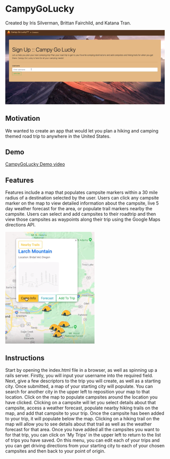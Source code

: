 # CampyGoLucky

Created by Iris Silverman, Brittan Fairchild, and Katana Tran.

![CampyGoLucky sign in screen](https://github.com/ayerest/CampyGoLucky/blob/master/campygolucky.png)

## Motivation 

We wanted to create an app that would let you plan a hiking and camping themed road trip to anywhere in the United States.

## Demo

[CampyGoLucky Demo video](https://drive.google.com/open?id=1PlOTS7QovjViFTft6VskEhcI7FceJCJG)

## Features

Features include a map that populates campsite markers within a 30 mile radius of a destination selected by the user. Users can click any campsite marker on the map to view detailed information about the campsite, live 5 day weather forecast for the area, or populate trail markers nearby the campsite. Users can select and add campsites to their roadtrip and then view those campsites as waypoints along their trip using the Google Maps directions API.

![Campground markers and camp info window pop-up on Google Map](https://github.com/ayerest/CampyGoLucky/blob/master/campground.png)

## Instructions

Start by opening the index.html file in a browser, as well as spinning up a rails server. Firstly, you will input your username into the required field. Next, give a few descriptors to the trip you will create, as well as a starting city. Once submitted, a map of your starting city will populate. You can search for another city in the upper left to reposition your map to that location. Click on the map to populate campsites around the location you have clicked. Clicking on a campsite will let you select details about that campsite, access a weather forecast, populate nearby hiking trails on the map, and add that campsite to your trip. Once the campsite has been added to your trip, it will populate below the map. Clicking on a hiking trail on the map will allow you to see details about that trail as well as the weather forecast for that area. Once you have added all the campsites you want to for that trip, you can click on 'My Trips' in the upper left to return to the list of trips you have saved. On this menu, you can edit each of your trips and you can get driving directions from your starting city to each of your chosen campsites and then back to your point of origin.
